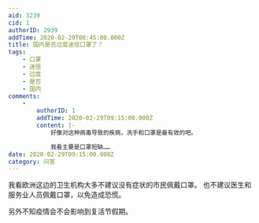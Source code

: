 ```yaml
---
aid: 3239
cid: 1
authorID: 2939
addTime: 2020-02-29T08:45:00.000Z
title: 国内是否过度迷信口罩了？
tags:
    - 口罩
    - 迷信
    - 过度
    - 是否
    - 国内
comments:
    -
        authorID: 1
        addTime: 2020-02-29T09:15:00.000Z
        content: |-
            好像对这种病毒导致的疾病，洗手和口罩是最有效的吧。

            我看主要是口罩短缺……
date: 2020-02-29T09:15:00.000Z
category: 问答
---
```


我看欧洲这边的卫生机构大多不建议没有症状的市民佩戴口罩。 也不建议医生和服务业人员佩戴口罩，以免造成恐慌。

另外不知疫情会不会影响到复活节假期。
